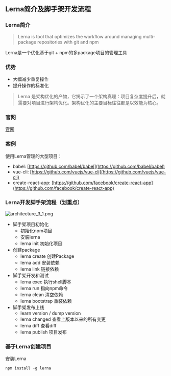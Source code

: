 ## Lerna简介及脚手架开发流程
### Lerna简介
> Lerna is tool that optimizes the workflow around managing multi-package repositories with git and npm

Lerna是一个优化基于git + npm的多package项目的管理工具

### 优势
- 大幅减少重复操作
- 提升操作的标准化

> Lerna 是架构优化的产物，它揭示了一个架构真理：项目复杂度提升后，就需要对项目进行架构优化。架构优化的主要目标往往都是以效能为核心。

### 官网
[官网](https://lerna.js.org)

### 案例
使用Lerna管理的大型项目：
- babel: [https://github.com/babel/babel](https://github.com/babel/babel)
- vue-cli: [https://github.com/vuejs/vue-cli](https://github.com/vuejs/vue-cli)
- create-react-app: [https://github.com/facebook/create-react-app](https://github.com/facebook/create-react-app)

### Lerna开发脚手架流程（划重点）
![architecture_3_1.png](https://i.loli.net/2021/09/24/KDjcbHytr5lFhdQ.png)

- 脚手架项目初始化
  - 初始化npm项目
  - 安装lerna
  - lerna init 初始化项目
- 创建package
  - lerna create 创建Package
  - lerna add 安装依赖
  - lerna link 链接依赖
- 脚手架开发和测试
  - lerna exec 执行shell脚本
  - lerna run 指向npm命令
  - lerna clean 清空依赖
  - lerna bootstrap 重装依赖
- 脚手架发布上线
  - learn version / dump version
  - lerna changed 查看上版本以来的所有变更
  - lerna diff 查看diff
  - lerna publish 项目发布

### 基于Lerna创建项目
安装Lerna
``` shell
npm install -g lerna
```